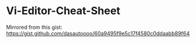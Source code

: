 # Vi-Editor-Cheat-Sheet
Mirrored from this gist: https://gist.github.com/dasautoooo/60a9495f9e5c17f4580c0ddaabb89f64
